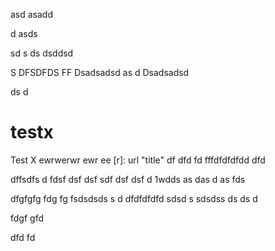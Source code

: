 

asd
asadd

d
asds


sd
s
ds
dsddsd



S
DFSDFDS
FF
Dsadsadsd
as
d
Dsadsadsd

ds
d


# testx
Test X
ewrwerwr
ewr
ee
[r]: url "title"
df
dfd
fd
fffdfdfdfdd
dfd

dffsdfs
d
fdsf
dsf
dsf
sdf
dsf
dsf
d
1wdds
as
das
d
as
fds



dfgfgfg
fdg
fg
fsdsdsds
s
d
dfdfdfdfd
sdsd
s
sdsdss
ds
ds
d

fdgf
gfd



dfd
fd
